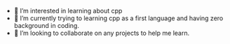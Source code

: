 
- 👀 I’m interested in learning about cpp
- 🌱 I’m currently trying to learning cpp as a first language and having zero background in coding.
- 💞️ I’m looking to collaborate on any projects to help me learn.
  


